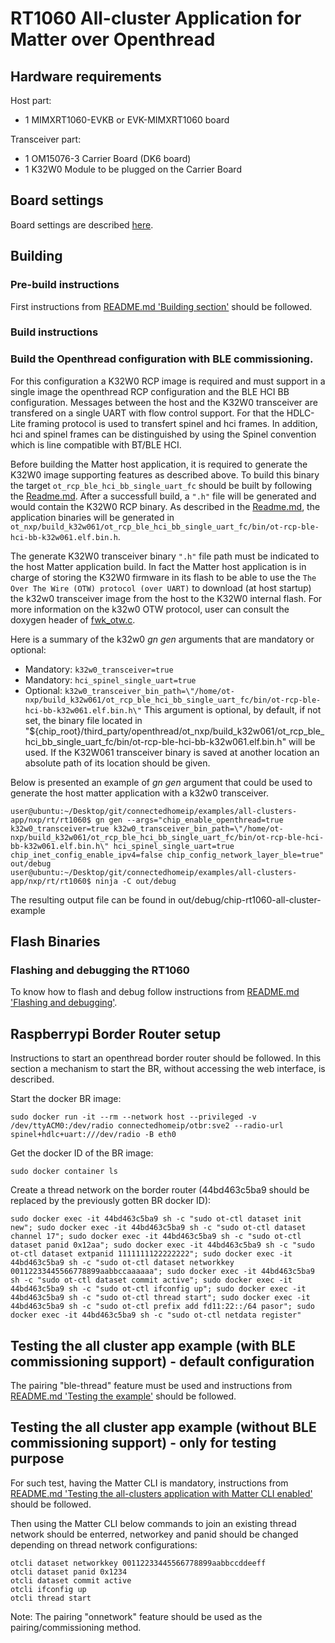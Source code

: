 # RT1060 All-cluster Application for Matter over Openthread

## Hardware requirements

Host part:

- 1 MIMXRT1060-EVKB or EVK-MIMXRT1060 board

Transceiver part:

- 1 OM15076-3 Carrier Board (DK6 board)
- 1 K32W0 Module to be plugged on the Carrier Board


## Board settings

Board settings are described [here][ot_cli_rt1060_readme].

[ot_cli_rt1060_readme]:https://github.com/NXP/ot-nxp/blob/v1.0.0.2-tag-nxp/src/imx_rt/rt1060/README.md#board-settings-for-mimxrt1060-evkb

<a name="building"></a>

## Building

### Pre-build instructions
First instructions from [README.md 'Building section'][readme_building_section] should be followed.

[readme_building_section]: README.md#building

### Build instructions

### Build the Openthread configuration with BLE commissioning.

For this configuration a K32W0 RCP image is required and must support in a single image the openthread RCP configuration and the BLE HCI BB configuration. Messages between the host and the K32W0 transceiver are transfered on a single UART with flow control support.
For that the HDLC-Lite framing protocol is used to transfert spinel and hci frames. In addition, hci and spinel frames can be distinguished by using the Spinel convention which is line compatible with BT/BLE HCI.

Before building the Matter host application, it is required to generate the K32W0 image supporting features as described above. To build this binary the target ````ot_rcp_ble_hci_bb_single_uart_fc```` should be built by following the [Readme.md][ot_rcp_ble_hci_bb_k32w0_readme]. After a successfull build, a ````".h"```` file will be generated and would contain the K32W0 RCP binary. As described in the [Readme.md][ot_rcp_ble_hci_bb_k32w0_readme], the application binaries will be generated in `ot_nxp/build_k32w061/ot_rcp_ble_hci_bb_single_uart_fc/bin/ot-rcp-ble-hci-bb-k32w061.elf.bin.h`.

The generate K32W0 transceiver binary ````".h"```` file path must be indicated to the host Matter application build. In fact the Matter host application is in charge of storing the K32W0 firmware in its flash to be able to use the ````The Over The Wire (OTW) protocol (over UART)```` to download (at host startup) the k32w0 transceiver image from the host to the K32W0 internal flash.  For more information on the k32w0 OTW protocol, user can consult the doxygen header of [fwk_otw.c][fwk_otw_sdk_path].

Here is a summary of the k32w0 *gn gen* arguments that are mandatory or optional:
- Mandatory: ````k32w0_transceiver=true````
- Mandatory: ````hci_spinel_single_uart=true````
- Optional: ````k32w0_transceiver_bin_path=\"/home/ot-nxp/build_k32w061/ot_rcp_ble_hci_bb_single_uart_fc/bin/ot-rcp-ble-hci-bb-k32w061.elf.bin.h\"```` This argument is optional, by default, if not set, the binary file located in "${chip_root}/third_party/openthread/ot_nxp/build_k32w061/ot_rcp_ble_hci_bb_single_uart_fc/bin/ot-rcp-ble-hci-bb-k32w061.elf.bin.h" will be used. If the K32W061 transceiver binary is saved at another location an absolute path of its location should be given.

[fwk_otw_sdk_path]:../../../../../third_party/nxp/rt_sdk/repo/middleware/wireless/framework/OTW/k32w0_transceiver/fwk_otw.c

[ot_rcp_ble_hci_bb_k32w0_readme]:https://github.com/NXP/ot-nxp/blob/v1.0.0.2-tag-nxp/examples/hybrid/ot_rcp_ble_hci_bb/k32w061/README.md#building-the-examples

Below is presented an example of *gn gen* argument that could be used to generate the host matter application with a k32w0 transceiver.

```
user@ubuntu:~/Desktop/git/connectedhomeip/examples/all-clusters-app/nxp/rt/rt1060$ gn gen --args="chip_enable_openthread=true k32w0_transceiver=true k32w0_transceiver_bin_path=\"/home/ot-nxp/build_k32w061/ot_rcp_ble_hci_bb_single_uart_fc/bin/ot-rcp-ble-hci-bb-k32w061.elf.bin.h\" hci_spinel_single_uart=true chip_inet_config_enable_ipv4=false chip_config_network_layer_ble=true" out/debug
user@ubuntu:~/Desktop/git/connectedhomeip/examples/all-clusters-app/nxp/rt/rt1060$ ninja -C out/debug
```

The resulting output file can be found in out/debug/chip-rt1060-all-cluster-example

## Flash Binaries

### Flashing and debugging the RT1060

To know how to flash and debug follow instructions from [README.md 'Flashing and debugging'][readme_flash_debug_section].

[readme_flash_debug_section]:README.md#flashdebug

## Raspberrypi Border Router setup

Instructions to start an openthread border router should be followed. In this section a mechanism to start the BR, without accessing the web interface, is described.

Start the docker BR image:

```
sudo docker run -it --rm --network host --privileged -v /dev/ttyACM0:/dev/radio connectedhomeip/otbr:sve2 --radio-url spinel+hdlc+uart:///dev/radio -B eth0
```

Get the docker ID of the BR image:
```
sudo docker container ls
```

Create a thread network on the border router (44bd463c5ba9 should be replaced by the previously gotten BR docker ID):

```
sudo docker exec -it 44bd463c5ba9 sh -c "sudo ot-ctl dataset init new"; sudo docker exec -it 44bd463c5ba9 sh -c "sudo ot-ctl dataset channel 17"; sudo docker exec -it 44bd463c5ba9 sh -c "sudo ot-ctl dataset panid 0x12aa"; sudo docker exec -it 44bd463c5ba9 sh -c "sudo ot-ctl dataset extpanid 1111111122222222"; sudo docker exec -it 44bd463c5ba9 sh -c "sudo ot-ctl dataset networkkey 00112233445566778899aabbccaaaaaa"; sudo docker exec -it 44bd463c5ba9 sh -c "sudo ot-ctl dataset commit active"; sudo docker exec -it 44bd463c5ba9 sh -c "sudo ot-ctl ifconfig up"; sudo docker exec -it 44bd463c5ba9 sh -c "sudo ot-ctl thread start"; sudo docker exec -it 44bd463c5ba9 sh -c "sudo ot-ctl prefix add fd11:22::/64 pasor"; sudo docker exec -it 44bd463c5ba9 sh -c "sudo ot-ctl netdata register"
```

## Testing the all cluster app example (with BLE commissioning support) - default configuration

The pairing "ble-thread" feature must be used and instructions from [README.md 'Testing the example'][readme_test_example_section] should be followed.

[readme_test_example_section]:README.md#testing-the-example

## Testing the all cluster app example (without BLE commissioning support) - only for testing purpose

For such test, having the Matter CLI is mandatory, instructions from [README.md 'Testing the all-clusters application with Matter CLI enabled'][readme_test_with_matter_cli_section] should be followed.

[readme_test_with_matter_cli_section]:README.md#testing-the-all-clusters-application-with-matter-cli-enabled

Then using the Matter CLI below commands to join an existing thread network should be enterred, networkey and panid should be changed depending on thread network configurations:

```
otcli dataset networkkey 00112233445566778899aabbccddeeff
otcli dataset panid 0x1234
otcli dataset commit active
otcli ifconfig up
otcli thread start
```

Note: The pairing "onnetwork" feature should be used as the pairing/commissioning method.
